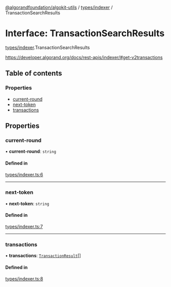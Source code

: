 [@algorandfoundation/algokit-utils](../README.md) / [types/indexer](../modules/types_indexer.md) / TransactionSearchResults

# Interface: TransactionSearchResults

[types/indexer](../modules/types_indexer.md).TransactionSearchResults

https://developer.algorand.org/docs/rest-apis/indexer/#get-v2transactions

## Table of contents

### Properties

- [current-round](types_indexer.TransactionSearchResults.md#current-round)
- [next-token](types_indexer.TransactionSearchResults.md#next-token)
- [transactions](types_indexer.TransactionSearchResults.md#transactions)

## Properties

### current-round

• **current-round**: `string`

#### Defined in

[types/indexer.ts:6](https://github.com/algorandfoundation/algokit-utils-ts/blob/600c806/src/types/indexer.ts#L6)

___

### next-token

• **next-token**: `string`

#### Defined in

[types/indexer.ts:7](https://github.com/algorandfoundation/algokit-utils-ts/blob/600c806/src/types/indexer.ts#L7)

___

### transactions

• **transactions**: [`TransactionResult`](types_indexer.TransactionResult.md)[]

#### Defined in

[types/indexer.ts:8](https://github.com/algorandfoundation/algokit-utils-ts/blob/600c806/src/types/indexer.ts#L8)
